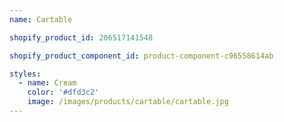 ```yaml
---
name: Cartable

shopify_product_id: 206517141548

shopify_product_component_id: product-component-c96558614ab	

styles:
  - name: Cream
    color: '#dfd3c2'
    image: /images/products/cartable/cartable.jpg
---
```


<div id='product-component-c96558614ab'></div>